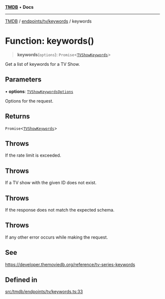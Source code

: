 [**TMDB**](../../../../README.md) • **Docs**

***

[TMDB](../../../../README.md) / [endpoints/tv/keywords](../README.md) / keywords

# Function: keywords()

> **keywords**(`options`): `Promise`\<[`TVShowKeywords`](../../../../structs/Schemas/type-aliases/TVShowKeywords.md)\>

Get a list of keywords for a TV Show.

## Parameters

• **options**: [`TVShowKeywordsOptions`](../type-aliases/TVShowKeywordsOptions.md)

Options for the request.

## Returns

`Promise`\<[`TVShowKeywords`](../../../../structs/Schemas/type-aliases/TVShowKeywords.md)\>

## Throws

If the rate limit is exceeded.

## Throws

If a TV show with the given ID does not exist.

## Throws

If the response does not match the expected schema.

## Throws

If any other error occurs while making the request.

## See

https://developer.themoviedb.org/reference/tv-series-keywords

## Defined in

[src/tmdb/endpoints/tv/keywords.ts:33](https://github.com/Norviah/media-hub/blob/d809718af017974e095f312fcfa8bfdf58d3e3e5/src/tmdb/endpoints/tv/keywords.ts#L33)
